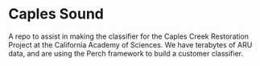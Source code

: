 # Caples Sound

A repo to assist in making the classifier for the Caples Creek Restoration Project at the California Academy of Sciences. We have terabytes of ARU data, and are using the Perch framework to build a customer classifier.
